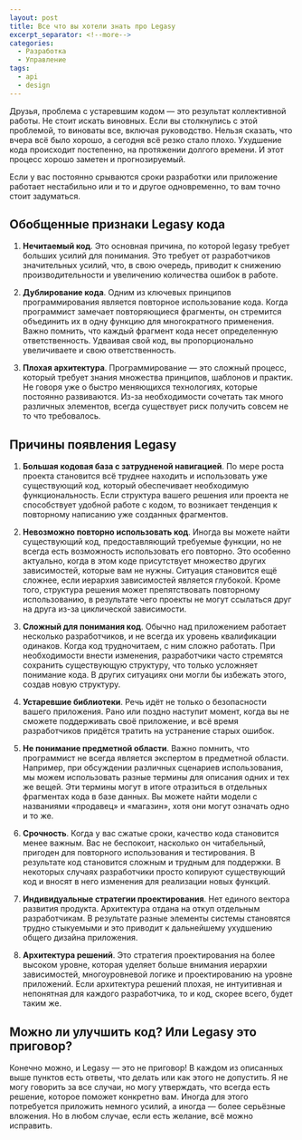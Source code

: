 ```yaml
---
layout: post
title: Все что вы хотели знать про Legasy
excerpt_separator: <!--more-->
categories:
  - Разработка
  - Управление
tags:
  - api
  - design
---
```


Друзья, проблема с устаревшим кодом  — это результат коллективной работы. Не стоит искать виновных. Если вы столкнулись с этой проблемой, то виноваты все, включая руководство. Нельзя сказать, что вчера всё было хорошо, а сегодня всё резко стало плохо. Ухудшение кода происходит постепенно, на протяжении долгого времени. И этот процесс хорошо заметен и прогнозируемый.

Если у вас постоянно срываются сроки разработки или приложение работает нестабильно или и то и другое одновременно, то вам точно стоит задуматься.

<!--more-->

## Обобщенные признаки Legasy кода

1. __Нечитаемый код__. Это основная причина, по которой legasy требует больших усилий для понимания. Это требует от разработчиков значительных усилий, что, в свою очередь, приводит к снижению производительности и увеличению количества ошибок в работе.

2. __Дублирование кода__. Одним из ключевых принципов программирования является повторное использование кода. Когда программист замечает повторяющиеся фрагменты, он стремится объединить их в одну функцию для многократного применения. Важно помнить, что каждый фрагмент кода несет определенную ответственность. Удваивая свой код, вы пропорционально увеличиваете и свою ответственность.

3. __Плохая архитектура__. Программирование — это сложный процесс, который требует знания множества принципов, шаблонов и практик. Не говоря уже о быстро меняющихся технологиях, которые постоянно развиваются. Из-за необходимости сочетать так много различных элементов, всегда существует риск получить совсем не то что требовалось.

## Причины появления Legasy

1. __Большая кодовая база с затрудненой навигацией__.
По мере роста проекта становится всё труднее находить и использовать уже существующий код, который обеспечивает необходимую функциональность. Если структура вашего решения или проекта не способствует удобной работе с кодом, то возникает тенденция к повторному написанию уже созданных фрагментов.

2. __Невозможно повторно использовать код__.
Иногда вы можете найти существующий код, предоставляющий требуемые функции, но не всегда есть возможность использовать его повторно. Это особенно актуально, когда в этом коде присутствует множество других зависимостей, которые вам не нужны. Ситуация становится ещё сложнее, если иерархия зависимостей является глубокой. Кроме того, структура решения может препятствовать повторному использованию, в результате чего проекты не могут ссылаться друг на друга из-за циклической зависимости.

3. __Сложный для понимания код__.
Обычно над приложением работает несколько разработчиков, и не всегда их уровень квалификации одинаков. Когда код трудночитаем, с ним сложно работать. При необходимости внести изменения, разработчики часто стремятся сохранить существующую структуру, что только усложняет понимание кода. В других ситуациях они могли бы избежать этого, создав новую структуру.

4. __Устаревшие библиотеки__.
Речь идёт не только о безопасности вашего приложения. Рано или поздно наступит момент, когда вы не сможете поддерживать своё приложение, и всё время разработчиков придётся тратить на устранение старых ошибок.

5. __Не понимание предметной области__.
Важно помнить, что программист не всегда является экспертом в предметной области. Например, при обсуждении различных сценариев использования, мы можем использовать разные термины для описания одних и тех же вещей. Эти термины могут в итоге отразиться в отдельных фрагментах кода в базе данных. Вы можете найти модели с названиями «продавец» и «магазин», хотя они могут означать одно и то же.

6. __Срочность__.
Когда у вас сжатые сроки, качество кода становится менее важным. Вас не беспокоит, насколько он читабельный, пригоден для повторного использования и тестирования. В результате код становится сложным и трудным для поддержки. В некоторых случаях разработчики просто копируют существующий код и вносят в него изменения для реализации новых функций.

7. __Индивидуальные стратегии проектирования__.
Нет единого вектора развития продукта. Архитектура отдана на откуп отдельным разработчикам. В результате разные элементы системы становятся трудно стыкуемыми и это приводит к дальнейшему ухудшению общего дизайна приложения.

8. __Архитектура решений__.
Это стратегия проектирования на более высоком уровне, которая уделяет больше внимания иерархии зависимостей, многоуровневой логике и проектированию на уровне приложений. Если архитектура решений плохая, не интуитивная и непонятная для каждого разработчика, то и код, скорее всего, будет таким же.


## Можно ли улучшить код? Или Legasy это приговор?
Конечно можно, и Legasy — это не приговор! В каждом из описанных выше пунктов есть ответы, что делать или как этого не допустить. Я не могу говорить за все случаи, но могу утверждать, что всегда есть решение, которое поможет конкретно вам. Иногда для этого потребуется приложить немного усилий, а иногда — более серьёзные вложения. Но в любом случае, если есть желание, всё можно исправить.